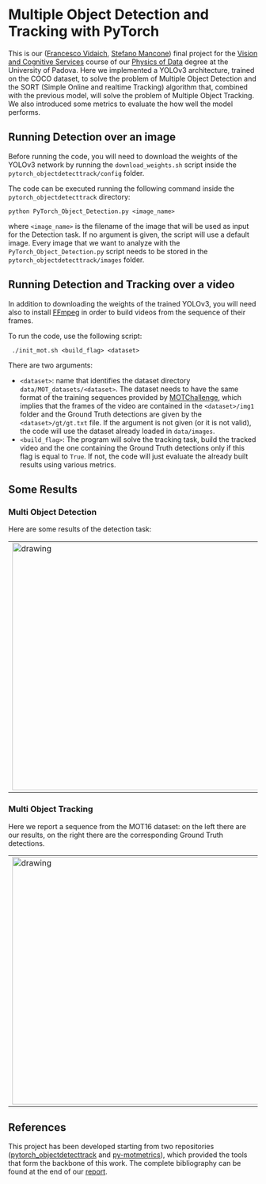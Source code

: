# Multiple Object Detection and Tracking with PyTorch

This is our ([Francesco Vidaich](https://github.com/francescovidaich964), [Stefano Mancone](https://github.com/mango915)) final project for the [Vision and Cognitive Services](http://informatica.math.unipd.it/laureamagistrale/visionandcognitiveservicesen.html) course of our [Physics of Data](https://www.unipd.it/en/educational-offer/master-s-degrees/school-of-science?tipo=LM&scuola=SC&ordinamento=2018&key=SC2443) degree at the University of Padova.
Here we implemented a YOLOv3 architecture, trained on the COCO dataset, to solve the problem of Multiple Object Detection and the SORT (Simple Online and realtime Tracking) algorithm that, combined with the previous model, will solve the problem of Multiple Object Tracking.
We also introduced some metrics to evaluate the how well the model performs.


## Running Detection over an image

Before running the code, you will need to download the weights of the YOLOv3 network by running the `download_weights.sh` script inside the `pytorch_objectdetecttrack/config` folder.

The code can be executed running the following command inside the `pytorch_objectdetecttrack` directory:
```
python PyTorch_Object_Detection.py <image_name>
```
where `<image_name>` is the filename of the image that will be used as input for the Detection task.
If no argument is given, the script will use a default image. Every image that we want to analyze with the 
`PyTorch_Object_Detection.py` script needs to be stored in the `pytorch_objectdetecttrack/images` folder.


## Running Detection and Tracking over a video

In addition to downloading the weights of the trained YOLOv3, you will need also to install [FFmpeg](https://ffmpeg.org/) in order to build videos from the sequence of their frames.

To run the code, use the following script:
```
 ./init_mot.sh <build_flag> <dataset>
```
There are two arguments:
 - `<dataset>`: name that identifies the dataset directory `data/MOT_datasets/<dataset>`. The dataset needs to have the same format of the training sequences provided by [MOTChallenge](https://motchallenge.net/), which implies that the frames of the video are contained in the `<dataset>/img1` folder and the Ground Truth detections are given by the `<dataset>/gt/gt.txt` file. If the argument is not given (or it is not valid), the code will use the dataset already loaded in `data/images`.
 - `<build_flag>`: The program will solve the tracking task, build the tracked video and the one containing the Ground Truth detections only if this flag is equal to `True`. If not, the code will just evaluate the already built results using various metrics.


## Some Results

### Multi Object Detection
Here are some results of the detection task:

<table><tr>
<td> <img src="pytorch_objectdetecttrack/images/cat_dog-det.jpg" alt="drawing" width="500"/> </td>
<td> <img src="pytorch_objectdetecttrack/images/blueangels-det.jpg" alt="drawing" width="500"/> </td>
</tr></table>

### Multi Object Tracking
Here we report a sequence from the MOT16 dataset: on the left there are our results, on the right there are the corresponding Ground Truth detections.

<table><tr>
<td> <img src="data/sample_gifs/tracked_example.gif" alt="drawing" width="500"/> </td>
<td> <img src="data/sample_gifs/ground_truth_example.gif" alt="drawing" width="500"/> </td>
</tr></table>


## References

This project has been developed starting from two repositories ([pytorch_objectdetecttrack](https://github.com/cfotache/pytorch_objectdetecttrack) and [py-motmetrics](https://github.com/cheind/py-motmetrics)), which provided the tools that form the backbone of this work.
The complete bibliography can be found at the end of our [report](Mancone_Vidaich_Report_CV.pdf).
